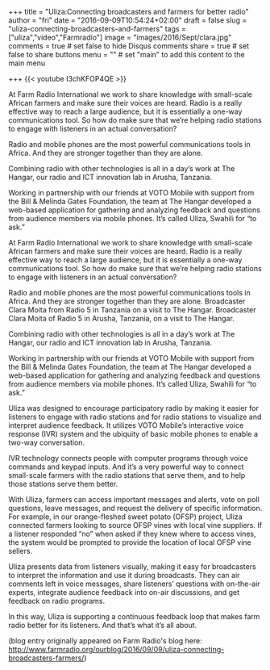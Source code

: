 +++
title = "Uliza:Connecting broadcasters and farmers for better radio"
author = "fri"
date = "2016-09-09T10:54:24+02:00"
draft = false
slug = "uliza-connecting-broadcasters-and-farmers"
tags = ["uliza","video","Farmradio"]
image = "images/2016/Sept/clara.jpg"
comments = true     # set false to hide Disqus comments
share = true        # set false to share buttons
menu = ""           # set "main" to add this content to the main menu

+++
{{< youtube I3chKFOP4QE >}}


At Farm Radio International we work to share knowledge with small-scale African farmers and make sure their voices are heard. Radio is a really effective way to reach a large audience, but it is essentially a one-way communications tool. So how do make sure that we’re helping radio stations to engage with listeners in an actual conversation?

Radio and mobile phones are the most powerful communications tools in Africa. And they are stronger together than they are alone.

Combining radio with other technologies is all in a day’s work at The Hangar, our radio and ICT innovation lab in Arusha, Tanzania.

Working in partnership with our friends at VOTO Mobile with support from the Bill & Melinda Gates Foundation, the team at The Hangar developed a web-based application for gathering and analyzing feedback and questions from audience members via mobile phones. It’s called Uliza, Swahili for “to ask.”
 
At Farm Radio International we work to share knowledge with small-scale African farmers and make sure their voices are heard. Radio is a really effective way to reach a large audience, but it is essentially a one-way communications tool. So how do make sure that we’re helping radio stations to engage with listeners in an actual conversation?

Radio and mobile phones are the most powerful communications tools in Africa. And they are stronger together than they are alone.
Broadcaster Clara Moita from Radio 5 in Tanzania on a visit to The Hangar. 
Broadcaster Clara Moita of Radio 5 in Arusha, Tanzania, on a visit to The Hangar.

Combining radio with other technologies is all in a day’s work at The Hangar, our radio and ICT innovation lab in Arusha, Tanzania.

Working in partnership with our friends at VOTO Mobile with support from the Bill & Melinda Gates Foundation, the team at The Hangar developed a web-based application for gathering and analyzing feedback and questions from audience members via mobile phones. It’s called Uliza, Swahili for “to ask.”

Uliza was designed to encourage participatory radio by making it easier for listeners to engage with radio stations and for radio stations to visualize and interpret audience feedback. It utilizes VOTO Mobile’s interactive voice response (IVR) system and the ubiquity of basic mobile phones to enable a two-way conversation.

IVR technology connects people with computer programs through voice commands and keypad inputs. And it’s a very powerful way to connect small-scale farmers with the radio stations that serve them, and to help those stations serve them better.

With Uliza, farmers can access important messages and alerts, vote on poll questions, leave messages, and request the delivery of specific information. For example, in our orange-fleshed sweet potato (OFSP) project, Uliza connected farmers looking to source OFSP vines with local vine suppliers. If a listener responded “no” when asked if they knew where to access vines, the system would be prompted to provide the location of local OFSP vine sellers.

Uliza presents data from listeners visually, making it easy for broadcasters to interpret the information and use it during broadcasts. They can air comments left in voice messages, share listeners’ questions with on-the-air experts, integrate audience feedback into on-air discussions, and get feedback on radio programs.

In this way, Uliza is supporting a continuous feedback loop that makes farm radio better for its listeners. And that’s what it’s all about.

(blog entry originally appeared on Farm Radio's blog here: http://www.farmradio.org/ourblog/2016/09/09/uliza-connecting-broadcasters-farmers/)



